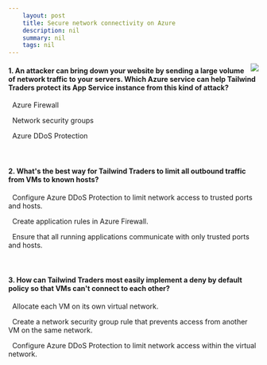 ```yaml
---
    layout: post
    title: Secure network connectivity on Azure 
    description: nil
    summary: nil
    tags: nil
---
```



 <a target="_blank" href="https://docs.microsoft.com/en-us/learn/modules/secure-network-connectivity-azure/8-knowledge-check/"><i class="fas fa-external-link-alt"></i> </a>
 <img align="right" src="https://docs.microsoft.com/en-us/learn/achievements/secure-network-connectivity.svg">
####  1. An attacker can bring down your website by sending a large volume of network traffic to your servers. Which Azure service can help Tailwind Traders protect its App Service instance from this kind of attack?


<i class='far fa-square'></i> &nbsp;&nbsp;Azure Firewall

<i class='far fa-square'></i> &nbsp;&nbsp;Network security groups

<i class='fas fa-check-square' style='color: Dodgerblue;'></i> &nbsp;&nbsp;Azure DDoS Protection
<br />
<br />
<br />

####  2. What's the best way for Tailwind Traders to limit all outbound traffic from VMs to known hosts?


<i class='far fa-square'></i> &nbsp;&nbsp;Configure Azure DDoS Protection to limit network access to trusted ports and hosts.

<i class='fas fa-check-square' style='color: Dodgerblue;'></i> &nbsp;&nbsp;Create application rules in Azure Firewall.

<i class='far fa-square'></i> &nbsp;&nbsp;Ensure that all running applications communicate with only trusted ports and hosts.
<br />
<br />
<br />

####  3. How can Tailwind Traders most easily implement a deny by default policy so that VMs can't connect to each other?


<i class='far fa-square'></i> &nbsp;&nbsp;Allocate each VM on its own virtual network.

<i class='fas fa-check-square' style='color: Dodgerblue;'></i> &nbsp;&nbsp;Create a network security group rule that prevents access from another VM on the same network.

<i class='far fa-square'></i> &nbsp;&nbsp;Configure Azure DDoS Protection to limit network access within the virtual network.
<br />
<br />
<br />
